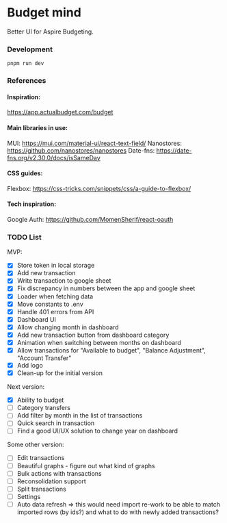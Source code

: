 # Budget mind

Better UI for Aspire Budgeting.

### Development

```
pnpm run dev
```

### References

#### Inspiration:

https://app.actualbudget.com/budget

#### Main libraries in use:

MUI: https://mui.com/material-ui/react-text-field/
Nanostores: https://github.com/nanostores/nanostores
Date-fns: https://date-fns.org/v2.30.0/docs/isSameDay

#### CSS guides:

Flexbox: https://css-tricks.com/snippets/css/a-guide-to-flexbox/

#### Tech inspiration:

Google Auth: https://github.com/MomenSherif/react-oauth

### TODO List

MVP:

- [x] Store token in local storage
- [x] Add new transaction
- [x] Write transaction to google sheet
- [x] Fix discrepancy in numbers between the app and google sheet
- [x] Loader when fetching data
- [x] Move constants to .env
- [x] Handle 401 errors from API
- [x] Dashboard UI
- [x] Allow changing month in dashboard
- [x] Add new transaction button from dashboard category
- [x] Animation when switching between months on dashboard
- [x] Allow transactions for "Available to budget", "Balance Adjustment", "Account Transfer"
- [x] Add logo
- [x] Clean-up for the initial version

Next version:

- [x] Ability to budget
- [ ] Category transfers
- [ ] Add filter by month in the list of transactions
- [ ] Quick search in transaction
- [ ] Find a good UI/UX solution to change year on dashboard

Some other version:

- [ ] Edit transactions
- [ ] Beautiful graphs - figure out what kind of graphs
- [ ] Bulk actions with transactions
- [ ] Reconsolidation support
- [ ] Split transactions
- [ ] Settings
- [ ] Auto data refresh => this would need import re-work to be able to match imported rows (by ids?) and what to do with newly added transactions?
